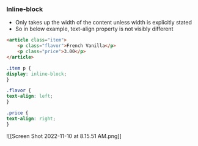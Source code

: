 ### Inline-block
- Only takes up the width of the content unless width is explicitly stated
- So in below example, text-align property is not visibly different 
```html
<article class="item">
	<p class="flavor">French Vanilla</p>
	<p class="price">3.00</p>
</article>
```

```css
.item p {
display: inline-block;
}

.flavor {
text-align: left;
}

.price {
text-align: right;
}
```
![[Screen Shot 2022-11-10 at 8.15.51 AM.png]]

